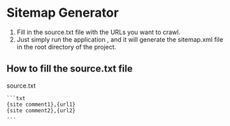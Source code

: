 # Sitemap Generator

1. Fill in the source.txt file with the URLs you want to crawl.
2. Just simply run the application , and it will generate the sitemap.xml file in the root directory of the project.

## How to fill the source.txt file
source.txt
```
```txt
{site comment1},{url1}
{site comment2},{url2}
...
```